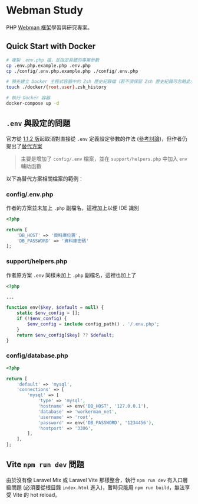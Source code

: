 # Webman Study

PHP [Webman 框架](https://github.com/walkor/webman)學習與研究專案。

## Quick Start with Docker

```bash
# 複製 .env.php 檔，並指定具體的專案參數
cp .env.php.example.php .env.php
cp ./config/.env.php.example.php ./config/.env.php

# 預先建立 Docker 主程式容器中的 Zsh 歷史紀錄檔（若不須保留 Zsh 歷史紀錄可忽略此步驟）
touch ./docker/{root,user}.zsh_history

# 執行 Docker 容器
docker-compose up -d
```

## `.env` 與設定的問題

官方從 [1.1.2 版](https://github.com/walkor/webman/releases/tag/v1.1.2)起取消對直接從 `.env` 定義設定參數的作法 ([參考討論](https://www.workerman.net/q/7534))，但作者仍提出了[替代方案](https://www.workerman.net/q/7564)
> 主要是增加了 `config/.env` 檔案，並在 `support/helpers.php` 中加入 `env` 輔助函數

以下為替代方案相關檔案的範例：

### config/.env.php

作者的方案並未加上 `.php` 副檔名，這裡加上以便 IDE 識別

```php
<?php

return [
    'DB_HOST' => '資料庫位置',
    'DB_PASSWORD' => '資料庫密碼'
];
```

### support/helpers.php

作者原方案 `.env` 同樣未加上 `.php` 副檔名，這裡也加上了

```php
<?php

...

function env($key, $default = null) {
    static $env_config = [];
    if (!$env_config) {
        $env_config = include config_path() . '/.env.php';
    }
    return $env_config[$key] ?? $default;
}
```

### config/database.php

```php
<?php

return [
    'default' => 'mysql',
    'connections' => [
        'mysql' => [
            'type' => 'mysql',
            'hostname' => env('DB_HOST', '127.0.0.1'),
            'database' => 'workerman_net',
            'username' => 'root',
            'password' => env('DB_PASSWORD', '1234456'),
            'hostport' => '3306',
        ],
    ],
];
```

## Vite `npm run dev` 問題

由於沒有像 Laravel Mix 或 Laravel Vite 那樣整合，執行 `npm run dev` 有入口層級問題 (必須要從根目錄 `index.html` 進入)，暫時只能用 `npm run build`，無法享受 Vite 的 hot reload。
